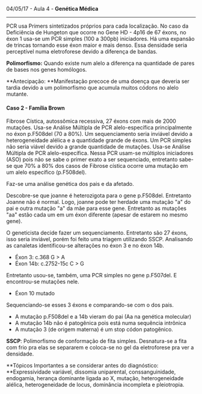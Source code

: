 04/05/17 - Aula 4 - **Genética Médica**

---

PCR usa Primers sintetizados próprios para cada localização. No caso da Deficiência de Hungeton que ocorre no Gene HD - 4p16 de 67 éxons, no éxon 1 usa-se um PCR simples \(100 a 300pb\) iniciadores. Há uma expansão de trincas tornando esse éxon maior e mais denso. Essa densidade seria perceptível numa eletroforese devido a diferença de bandas.

**Polimorfismo:** Quando existe num alelo a diferença  na quantidade de pares de bases nos genes homólogos.

**Antecipação: **Manifestação precoce de uma doença que deveria ser tardia devido a um polimorfismo que acumula muitos códons no alelo mutante.

#### Caso 2 - Família Brown

Fibrose Cística, autossômica recessiva, 27 éxons com mais de 2000 mutações. Usa-se Análise Múltipla de PCR alelo-específica principalmente no éxon p.F508del \(70 a 80%\). Um sequenciamento seria inviável devido a heterogeneidade alélica e a quantidade grande de éxons. Um PCR simples não seria viável devido a grande quantidade de mutações. Usa-se Análise Múltipla de PCR alelo-específica. Nessa PCR usam-se múltiplos iniciadores \(ASO\) pois não se sabe o primer exato a ser sequenciado, entretanto sabe-se que 70% a 80% dos casos de Fibrose cística ocorre uma mutação em um alelo específico \(p.F508del\).

Faz-se uma análise genética dos pais e da afetado.

Descobre-se que joanne é heterozigota para o gene p.F508del. Entretanto Joanne não é normal. Logo, joanne pode ter herdade uma mutação "a" do pai e outra mutação "a" da mãe para esse gene. Entretanto as mutações "aa" estão cada um em um éxon diferente \(apesar de estarem no mesmo gene\).

O geneticista decide fazer um sequenciamento. Entretanto são 27 éxons, isso seria inviável, porém foi feito uma triagem utilizando SSCP. Analisando as canaletas identificou-se alterações no éxon 3 e no éxon 14b.

* Éxon 3:      c.368 G &gt; A
* Éxon 14b:  c.2752-15c C &gt; G

Entretanto usou-se, também, uma PCR simples no gene p.F507del. E encontrou-se mutações nele.

* Éxon 10 mutado

Sequenciando-se esses 3 éxons e comparando-se com o dos pais.

* A mutação p.F508del e a 14b vieram do pai \(Aa na genética molecular\)
* A mutação 14b não é patogênica pois está numa sequência intrônica
* A mutação 3 \(de origem materna\) é um stop códon patogênico.

**SSCP**: Polimorfismo de conformação de fita simples. Desnatura-se a fita com frio pra elas se separarem e coloca-se no gel da eletroforese pra ver a densidade.

**Tópicos Importantes a se considerar antes do diagnóstico: **Expressividade variável, dissomia uniparental, conssanguinidade, endogamia, herança dominante ligada ao X, mutação, heterogeneidade alélica, heterogeneidade de locus, dominância incompleta e pleiotropia.

